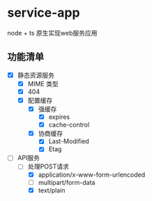 # service-app
node + ts 原生实现web服务应用

## 功能清单

- [x] 静态资源服务
  - [x] MIME 类型
  - [x] 404
  - [x] 配置缓存
    - [x] 强缓存
        - [x] expires
        - [x] cache-control
    - [x] 协商缓存
        - [x] Last-Modified
        - [x] Etag
- [ ] API服务
  - [ ] 处理POST请求
    - [x] application/x-www-form-urlencoded
    - [ ] multipart/form-data
    - [x] text/plain